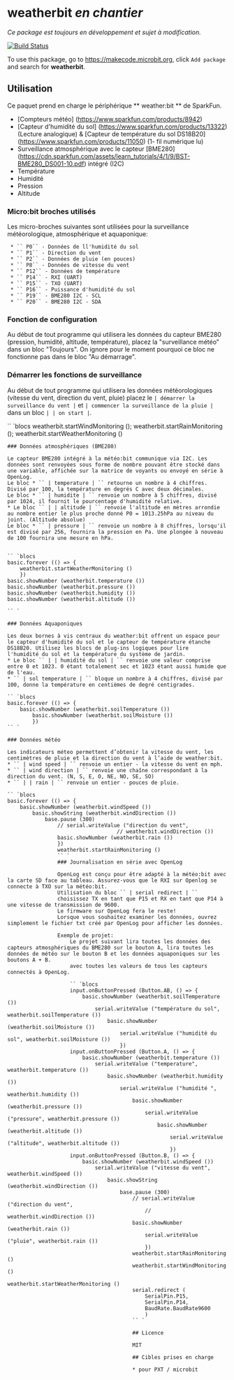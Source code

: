 # weatherbit *en chantier*

*Ce package est toujours en développement et sujet à modification.*

[![Build Status](https://travis-ci.org/sparkfun/pxt-weather-bit.svg?branch=master)](https://travis-ci.org/sparkfun/pxt-weather-bit)

To use this package, go to https://makecode.microbit.org, click ``Add package`` and search for **weatherbit**.

## Utilisation

Ce paquet prend en charge le périphérique ** weather:bit ** de SparkFun.

* [Compteurs météo] (https://www.sparkfun.com/products/8942)
* [Capteur d'humidité du sol] (https://www.sparkfun.com/products/13322) (Lecture analogique) & [Capteur de température du sol DS18B20] (https://www.sparkfun.com/products/11050) (1- fil numérique lu)
* Surveillance atmosphérique avec le capteur [BME280] (https://cdn.sparkfun.com/assets/learn_tutorials/4/1/9/BST-BME280_DS001-10.pdf) intégré (I2C)
* Température
* Humidité
* Pression
* Altitude

 ### Micro:bit broches utilisés

 Les micro-broches suivantes sont utilisées pour la surveillance météorologique, atmosphérique et aquaponique:

	 * `` P0`` - Données de ll'humidité du sol
	 * `` P1`` - Direction du vent
	 * `` P2`` - Données de pluie (en pouces)
	 * `` P8`` - Données de vitesse du vent
	 * `` P12`` - Données de température
	 * `` P14`` - RXI (UART)
	 * `` P15`` - TXO (UART)
	 * `` P16`` - Puissance d'humidité du sol
	 * `` P19`` - BME280 I2C - SCL
	 * `` P20`` - BME280 I2C - SDA

### Fonction de configuration
Au début de tout programme qui utilisera les données du capteur BME280 (pression, humidité, altitude, température), placez la "surveillance météo" dans un bloc "Toujours".
On ignore pour le moment pourquoi ce bloc ne fonctionne pas dans le bloc "Au démarrage".

### Démarrer les fonctions de surveillance

Au début de tout programme qui utilisera les données météorologiques (vitesse du vent, direction du vent, pluie) placez le `` | démarrer la surveillance du vent | `` et `` | commencer la surveillance de la pluie | `` dans un bloc `` | | on start | ``.

`` `blocs
weatherbit.startWindMonitoring ();
weatherbit.startRainMonitoring ();
weatherbit.startWeatherMonitoring ()
```
### Données atmosphériques (BME280)

Le capteur BME280 intégré à la météo:bit communique via I2C. Les données sont renvoyées sous forme de nombre pouvant être stocké dans une variable, affichée sur la matrice de voyants ou envoyé en série à OpenLog.
Le bloc * `` | temperature | `` retourne un nombre à 4 chiffres. Divisé par 100, la température en degrés C avec deux décimales.
Le bloc * `` | humidite | `` renvoie un nombre à 5 chiffres, divisé par 1024, il fournit le pourcentage d'humidité relative.
* Le bloc `` | | altitude | `` renvoie l'altitude en mètres arrondie au nombre entier le plus proche donné P0 = 1013.25hPa au niveau du joint. (Altitude absolue)
Le bloc * `` | pressure | `` renvoie un nombre à 8 chiffres, lorsqu'il est divisé par 256, fournira la pression en Pa. Une plongée à nouveau de 100 fournira une mesure en hPa.


`` `blocs
basic.forever (() => {
	weatherbit.startWeatherMonitoring ()
	})
basic.showNumber (weatherbit.temperature ())
basic.showNumber (weatherbit.pressure ())
basic.showNumber (weatherbit.humidity ())
basic.showNumber (weatherbit.altitude ())

`` `

### Données Aquaponiques

Les deux bornes à vis centraux du weather:bit offrent un espace pour le capteur d'humidité du sol et le capteur de température étanche DS18B20. Utilisez les blocs de plug-ins logiques pour lire
l'humidité du sol et la température du système de jardin.
* Le bloc `` | | humidité du sol | `` renvoie une valeur comprise entre 0 et 1023. 0 étant totalement sec et 1023 étant aussi humide que de l'eau.
* `` | sol temperature | `` bloque un nombre à 4 chiffres, divisé par 100, donne la température en centièmes de degré centigrades.

`` `blocs
basic.forever (() => {
	basic.showNumber (weatherbit.soilTemperature ())
	    basic.showNumber (weatherbit.soilMoisture ())
	    })
`` `

### Données météo

Les indicateurs méteo permettent d’obtenir la vitesse du vent, les  centimètres de pluie et la direction du vent à l’aide de weather:bit.
* `` | wind speed | `` renvoie un entier - la vitesse du vent en mph.
* `` | wind direction | `` renvoie une chaîne correspondant à la direction du vent. (N, S, E, O, NE, NO, SE, SO)
* `` | | rain | `` renvoie un entier - pouces de pluie.

`` `blocs
basic.forever (() => {
	basic.showNumber (weatherbit.windSpeed ​​())
	    basic.showString (weatherbit.windDirection ())
	        base.pause (300)
	            // serial.writeValue ("direction du vent",
								   // weatherbit.windDirection ())
				basic.showNumber (weatherbit.rain ())
				})
				weatherbit.startRainMonitoring ()
				`` `
				### Journalisation en série avec OpenLog

				OpenLog est conçu pour être adapté à la météo:bit avec la carte SD face au tableau. Assurez-vous que le RXI sur Openlog se connecte à TXO sur la météo:bit.
				Utilisation du bloc `` | serial redirect | ``
				choisissez TX en tant que P15 et RX en tant que P14 à une vitesse de transmission de 9600.
				Le firmware sur OpenLog fera le reste!
				Lorsque vous souhaitez examiner les données, ouvrez simplement le fichier txt créé par OpenLog pour afficher les données.

				Exemple de projet:
					Le projet suivant lira toutes les données des capteurs atmosphériques du BME280 sur le bouton A, lira toutes les données de météo sur le bouton B et les données aquaponiques sur les boutons A + B.
					avec toutes les valeurs de tous les capteurs connectés à OpenLog.

					`` `blocs
					input.onButtonPressed (Button.AB, () => {
						basic.showNumber (weatherbit.soilTemperature ())
						    serial.writeValue ("température du sol", weatherbit.soilTemperature ())
						        basic.showNumber (weatherbit.soilMoisture ())
						            serial.writeValue ("humidité du sol", weatherbit.soilMoisture ())
						            })
					input.onButtonPressed (Button.A, () => {
						basic.showNumber (weatherbit.temperature ())
						    serial.writeValue ("temperature", weatherbit.temperature ())
						        basic.showNumber (weatherbit.humidity ())
						            serial.writeValue ("humidité ", weatherbit.humidity ())
						                basic.showNumber (weatherbit.pressure ())
						                    serial.writeValue ("pressure", weatherbit.pressure ())
						                        basic.showNumber (weatherbit.altitude ())
						                            serial.writeValue ("altitude", weatherbit.altitude ())
						                            })
					input.onButtonPressed (Button.B, () => {
						basic.showNumber (weatherbit.windSpeed ​​())
						    serial.writeValue ("vitesse du vent", weatherbit.windSpeed ​​())
						        basic.showString (weatherbit.windDirection ())
						            base.pause (300)
						                // serial.writeValue ("direction du vent",
											// weatherbit.windDirection ())
										basic.showNumber (weatherbit.rain ())
										    serial.writeValue ("pluie", weatherbit.rain ())
										    })
										weatherbit.startRainMonitoring ()
										weatherbit.startWindMonitoring ()
										weatherbit.startWeatherMonitoring ()
										serial.redirect (
											SerialPin.P15,
											SerialPin.P14,
											BaudRate.BaudRate9600
											)
										`` `

										## Licence

										MIT

										## Cibles prises en charge

										* pour PXT / microbit
